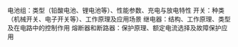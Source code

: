 电池组：类型（铅酸电池、锂电池等）、性能参数、充电与放电特性
开关：种类（机械开关、电子开关等）、工作原理及应用场景
继电器：结构、工作原理、类型及在电路中的控制作用
熔断器和断路器：保护原理、额定电流选择及故障保护应用
